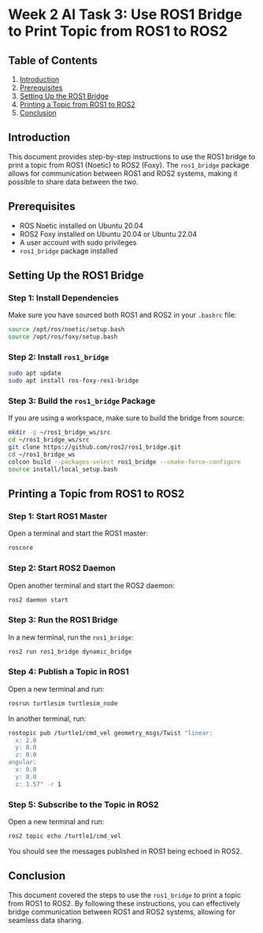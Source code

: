 # Week 2 AI Task 3: Use ROS1 Bridge to Print Topic from ROS1 to ROS2

## Table of Contents
1. [Introduction](#introduction)
2. [Prerequisites](#prerequisites)
3. [Setting Up the ROS1 Bridge](#setting-up-the-ros1-bridge)
4. [Printing a Topic from ROS1 to ROS2](#printing-a-topic-from-ros1-to-ros2)
5. [Conclusion](#conclusion)

## Introduction
This document provides step-by-step instructions to use the ROS1 bridge to print a topic from ROS1 (Noetic) to ROS2 (Foxy). The `ros1_bridge` package allows for communication between ROS1 and ROS2 systems, making it possible to share data between the two.

## Prerequisites
- ROS Noetic installed on Ubuntu 20.04
- ROS2 Foxy installed on Ubuntu 20.04 or Ubuntu 22.04
- A user account with sudo privileges
- `ros1_bridge` package installed

## Setting Up the ROS1 Bridge

### Step 1: Install Dependencies
Make sure you have sourced both ROS1 and ROS2 in your `.bashrc` file:
```sh
source /opt/ros/noetic/setup.bash
source /opt/ros/foxy/setup.bash
```

### Step 2: Install `ros1_bridge`
```sh
sudo apt update
sudo apt install ros-foxy-ros1-bridge
```

### Step 3: Build the `ros1_bridge` Package
If you are using a workspace, make sure to build the bridge from source:
```sh
mkdir -p ~/ros1_bridge_ws/src
cd ~/ros1_bridge_ws/src
git clone https://github.com/ros2/ros1_bridge.git
cd ~/ros1_bridge_ws
colcon build --packages-select ros1_bridge --cmake-force-configure
source install/local_setup.bash
```

## Printing a Topic from ROS1 to ROS2

### Step 1: Start ROS1 Master
Open a terminal and start the ROS1 master:
```sh
roscore
```

### Step 2: Start ROS2 Daemon
Open another terminal and start the ROS2 daemon:
```sh
ros2 daemon start
```

### Step 3: Run the ROS1 Bridge
In a new terminal, run the `ros1_bridge`:
```sh
ros2 run ros1_bridge dynamic_bridge
```

### Step 4: Publish a Topic in ROS1
Open a new terminal and run:
```sh
rosrun turtlesim turtlesim_node
```
In another terminal, run:
```sh
rostopic pub /turtle1/cmd_vel geometry_msgs/Twist "linear:
  x: 2.0
  y: 0.0
  z: 0.0
angular:
  x: 0.0
  y: 0.0
  z: 1.57" -r 1
```

### Step 5: Subscribe to the Topic in ROS2
Open a new terminal and run:
```sh
ros2 topic echo /turtle1/cmd_vel
```

You should see the messages published in ROS1 being echoed in ROS2.

## Conclusion
This document covered the steps to use the `ros1_bridge` to print a topic from ROS1 to ROS2. By following these instructions, you can effectively bridge communication between ROS1 and ROS2 systems, allowing for seamless data sharing.
